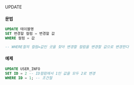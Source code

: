 UPDATE

#### 문법
```SQL
UPDATE 테이블명
SET 변경할 컬럼 = 변경할 값
WHERE 컬럼 = 값

-- WHERE절의 컬럼=값인 곳을 찾아 변경할 컬럼을 변경할 값으로 변경한다
```

#### 예제
```SQL
UPDATE USER_INFO
SET ID = 2 -- ID컬럼에서 1인 값을 모두 2로 변경
WHERE ID = 1; -- 조건절
```